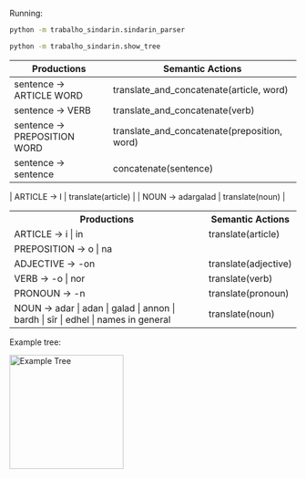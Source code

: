 Running:

```sh
python -m trabalho_sindarin.sindarin_parser

python -m trabalho_sindarin.show_tree
```

| Productions | Semantic Actions |
|-------------|------------------|
| sentence -> ARTICLE WORD | translate_and_concatenate(article, word) |
| sentence -> VERB | translate_and_concatenate(verb) |
| sentence -> PREPOSITION WORD | translate_and_concatenate(preposition, word) |
| sentence -> sentence | concatenate(sentence) |

| ARTICLE -> I | translate(article) |
| NOUN -> adargalad | translate(noun) |


<table>
    <tr>
        <th>Productions</th>
        <th>Semantic Actions</th>
    </tr>
    <tr>
        <td>ARTICLE -> i | in</td> 
        <!-- i = the, in = the for plural -->
        <td>translate(article)</td>
    </tr>
    <tr>
        <td>PREPOSITION -> o | na </td>
        <!-- o = from | na = to -->
    </tr>
    <tr>
        <td>ADJECTIVE -> -on</td>
        <!-- -on (affix suffix) = great  -->
        <td>translate(adjective)</td>
    </tr>
    <tr>
        <td>VERB -> -o | nor</td>
        <!-- imperative, example noro = run! -->
        <td>translate(verb)</td>
    <tr>
        <td>PRONOUN -> -n</td> 
        <!-- -n (affix suffix) = me, I -->
        <td>translate(pronoun)</td>
    <tr>
        <td>NOUN -> adar | adan | galad | annon | bardh | sîr | edhel | names in general</td>
        <!-- adar = father | adan = man | galad = light | annon = door, gate  | bardh = home | sîr = river | edhel = elf -->
        <td>translate(noun)</td>
    </tr>
</table>

Example tree:

<img src="sindarin.png" alt="Example Tree" width="200"/>